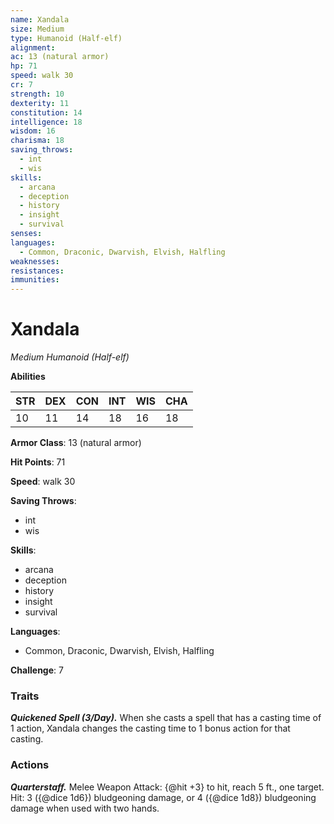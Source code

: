 ```yaml
---
name: Xandala
size: Medium
type: Humanoid (Half-elf)
alignment: 
ac: 13 (natural armor)
hp: 71
speed: walk 30
cr: 7
strength: 10
dexterity: 11
constitution: 14
intelligence: 18
wisdom: 16
charisma: 18
saving_throws:
  - int
  - wis
skills:
  - arcana
  - deception
  - history
  - insight
  - survival
senses: 
languages:
  - Common, Draconic, Dwarvish, Elvish, Halfling
weaknesses:
resistances:
immunities:
---
```


# Xandala

*Medium Humanoid (Half-elf)*

**Abilities**

| STR | DEX | CON | INT | WIS | CHA |
| --- | --- | --- | --- | --- | --- |
| 10 | 11 | 14 | 18 | 16 | 18 |

**Armor Class**: 13 (natural armor)

**Hit Points**: 71

**Speed**: walk 30

**Saving Throws**:
  - int
  - wis

**Skills**:
  - arcana
  - deception
  - history
  - insight
  - survival

**Languages**:
  - Common, Draconic, Dwarvish, Elvish, Halfling

**Challenge**: 7

### Traits
***Quickened Spell (3/Day).*** When she casts a spell that has a casting time of 1 action, Xandala changes the casting time to 1 bonus action for that casting.

### Actions
***Quarterstaff.*** Melee Weapon Attack: {@hit +3} to hit, reach 5 ft., one target. Hit: 3 ({@dice 1d6}) bludgeoning damage, or 4 ({@dice 1d8}) bludgeoning damage when used with two hands.

